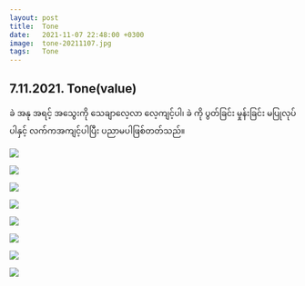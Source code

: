 ```yaml
---
layout: post
title:  Tone
date:   2021-11-07 22:48:00 +0300
image:  tone-20211107.jpg
tags:   Tone
---
```

## 7.11.2021.  Tone(value)
ခဲ အနု အရင့် အ​သွေးကို ​သေချာ​လေ့လာ ​လေ့ကျင့်ပါ၊ ခဲ ကို ပွတ်ခြင်း မှုန်းခြင်း မပြုလုပ်ပါနှင့် လက်ကအကျင့်ပါပြီး ပညာမပါဖြစ်တတ်သည်။


![]({{site.baseurl}}/img/tone-20211107/01.jpg)

![]({{site.baseurl}}/img/tone-20211107/02.jpg)

![]({{site.baseurl}}/img/tone-20211107/03.jpg)

![]({{site.baseurl}}/img/tone-20211107/04.jpg)

![]({{site.baseurl}}/img/tone-20211107/05.jpg)

![]({{site.baseurl}}/img/tone-20211107/06.jpg)

![]({{site.baseurl}}/img/tone-20211107/07.jpg)

![]({{site.baseurl}}/img/tone-20211107/08.jpg)